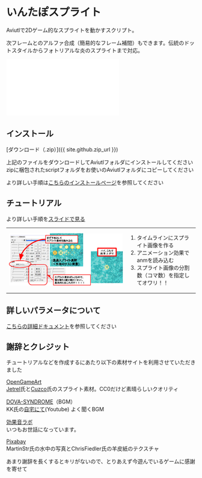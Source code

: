 # いんたぽスプライト

Aviutlで2Dゲーム的なスプライトを動かすスクリプト。

次フレームとのアルファ合成（簡易的なフレーム補間）もできます。伝統のドットスタイルからフォトリアルな炎のスプライトまで対応。

<div class="tube1280x720"><iframe src="{{ site.github.youtube_demo_url }}" frameborder="0" allow="accelerometer; autoplay; encrypted-media; gyroscope; picture-in-picture" allowfullscreen></iframe></div>

## インストール

[ダウンロード（.zip）]({{ site.github.zip_url }})

上記のファイルをダウンロードしてAviutlフォルダにインストールしてください  
zipに梱包されたscriptフォルダをお使いのAviutlフォルダにコピーしてください

より詳しい手順は[こちらのインストールページ](./install)を参照してください

## チュートリアル

より詳しい手順を<a href="./tutorial">スライドで見る</a>

<table>
  <tbody>
    <tr>
      <td><a href="./tutorial"><img src="img/one_tuto.jpg" /></a></td>
      <td><ol><li>タイムラインにスプライト画像を作る</li><li>アニメーション効果でanmを読み込む</li><li>スプライト画像の分割数（コマ数）を指定してオワリ！！</li></ol></td>
    </tr>
  </tbody>
</table>

## 詳しいパラメータについて
[こちらの詳細ドキュメント](./details)を参照してください

## 謝辞とクレジット
チュートリアルなどを作成するにあたり以下の素材サイトを利用させていただきました

[OpenGameArt](https://opengameart.org/)  
[Jetrel](https://opengameart.org/content/explosion-animations)氏と[Cuzco](https://opengameart.org/content/explosion)氏のスプライト素材。CC0だけど素晴らしいクオリティ

[DOVA-SYNDROME](https://dova-s.jp/)（BGM）  
KK氏の[自宅にて](https://youtu.be/JGzLOY7M0yE)(Youtube) よく聞くBGM

[効果音ラボ](https://soundeffect-lab.info/)  
いつもお世話になっています。

[Pixabay](https://pixabay.com/)  
MartinStr氏の水中の写真とChrisFiedler氏の羊皮紙のテクスチャ

あまり謝辞を長くするとキリがないので、とりあえず今遊んでいるゲームに感謝を寄せて
